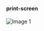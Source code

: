 
#### print-screen 

![Image 1](https://github.com/mrvaart23/screenshots/blob/main/Screenshot%20from%202021-05-16%2018-27-50.png)

